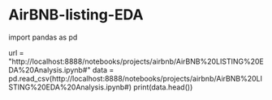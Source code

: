 # AirBNB-listing-EDA
import pandas as pd

url = "http://localhost:8888/notebooks/projects/airbnb/AirBNB%20LISTING%20EDA%20Analysis.ipynb#"
data = pd.read_csv(http://localhost:8888/notebooks/projects/airbnb/AirBNB%20LISTING%20EDA%20Analysis.ipynb#)
print(data.head())

